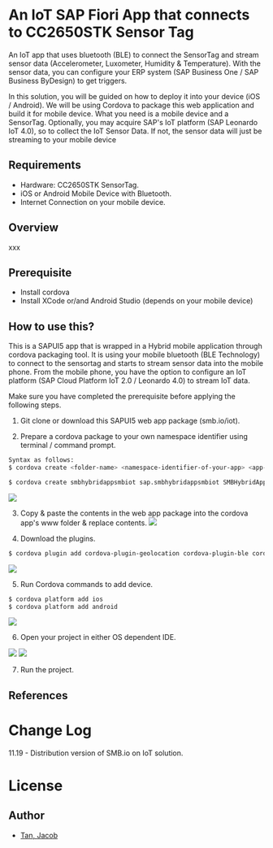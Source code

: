 # An IoT SAP Fiori App that connects to CC2650STK Sensor Tag
An IoT app that uses bluetooth (BLE) to connect the SensorTag and stream sensor data (Accelerometer, Luxometer, Humidity & Temperature).
With the sensor data, you can configure your ERP system (SAP Business One / SAP Business ByDesign) to get triggers.

In this solution, you will be guided on how to deploy it into your device (iOS / Android).
We will be using Cordova to package this web application and build it for mobile device.
What you need is a mobile device and a SensorTag.
Optionally, you may acquire SAP's IoT platform (SAP Leonardo IoT 4.0), so to collect the IoT Sensor Data.
If not, the sensor data will just be streaming to your mobile device

## Requirements
- Hardware: CC2650STK SensorTag.
- iOS or Android Mobile Device with Bluetooth.
- Internet Connection on your mobile device.

## Overview
xxx

## Prerequisite
- Install cordova
- Install XCode or/and Android Studio (depends on your mobile device)

## How to use this?
This is a SAPUI5 app that is wrapped in a Hybrid mobile application through cordova packaging tool.
It is using your mobile bluetooth (BLE Technology) to connect to the sensortag and starts to stream sensor data into the mobile phone.
From the mobile phone, you have the option to configure an IoT platform (SAP Cloud Platform IoT 2.0 / Leonardo 4.0) to stream IoT data.

Make sure you have completed the prerequisite before applying the following steps.
1. Git clone or download this SAPUI5 web app package (smb.io/iot).

2. Prepare a cordova package to your own namespace identifier using terminal / command prompt.
```sh
Syntax as follows:
$ cordova create <folder-name> <namespace-identifier-of-your-app> <app-name-or-project-name>
```
```sh
$ cordova create smbhybridappsmbiot sap.smbhybridappsmbiot SMBHybridAppSMBIoT
```
![](https://github.com/jacobtan89/smb.io/blob/master/archive/media/iot-1.png)

3. Copy & paste the contents in the web app package into the cordova app's www folder & replace contents.
![](https://github.com/jacobtan89/smb.io/blob/master/archive/media/iot-6.png)

4. Download the plugins.
```sh
$ cordova plugin add cordova-plugin-geolocation cordova-plugin-ble cordova-plugin-dialogs cordova-plugin-document-viewer cordova-plugin-inappbrowser cordova-plugin-device
```
![](https://github.com/jacobtan89/smb.io/blob/master/archive/media/iot-7.png)

5. Run Cordova commands to add device.
```sh
$ cordova platform add ios
$ cordova platform add android
```
![](https://github.com/jacobtan89/smb.io/blob/master/archive/media/iot-4.png)

6. Open your project in either OS dependent IDE.

![](https://github.com/jacobtan89/smb.io/blob/master/archive/media/iot-8.png)
![](https://github.com/jacobtan89/smb.io/blob/master/archive/media/iot-9.png)

7. Run the project.

## References

# Change Log
11.19 - Distribution version of SMB.io on IoT solution.

# License

## Author
* [Tan, Jacob](https://github.com/jacobtan89)